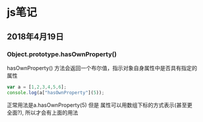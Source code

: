 # js笔记
## 2018年4月19日
### Object.prototype.hasOwnProperty()
hasOwnProperty() 方法会返回一个布尔值，指示对象自身属性中是否具有指定的属性
```javascript
var a = [1,2,3,4,5,6];
console.log(a["hasOwnProperty"](5));
```
正常用法是a.hasOwnProperty(5) 但是 属性可以用数组下标的方式表示(甚至更全面?), 所以才会有上面的用法